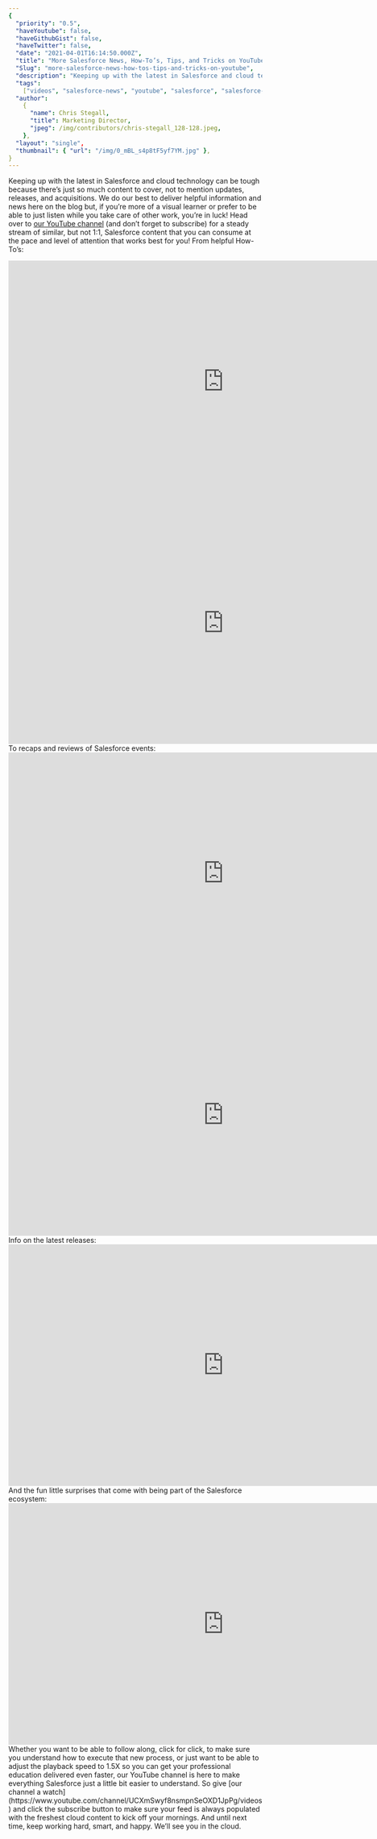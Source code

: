 ```yaml
---
{
  "priority": "0.5",
  "haveYoutube": false,
  "haveGithubGist": false,
  "haveTwitter": false,
  "date": "2021-04-01T16:14:50.000Z",
  "title": "More Salesforce News, How-To’s, Tips, and Tricks on YouTube",
  "Slug": "more-salesforce-news-how-tos-tips-and-tricks-on-youtube",
  "description": "Keeping up with the latest in Salesforce and cloud technology can be tough because there’s just so much content to cover, not to mention updates, releases, and acquisitions. We do our best to deliver helpful information and news here on the blog but, if you’re more of a visual learner or prefer to be able to just listen while you take care of other work, you’re in luck!.",
  "tags":
    ["videos", "salesforce-news", "youtube", "salesforce", "salesforce-videos"],
  "author":
    {
      "name": Chris Stegall,
      "title": Marketing Director,
      "jpeg": /img/contributors/chris-stegall_128-128.jpeg,
    },
  "layout": "single",
  "thumbnail": { "url": "/img/0_mBL_s4p8tF5yf7YM.jpg" },
}
---
```


Keeping up with the latest in Salesforce and cloud technology can be tough because there’s just so much content to cover, not to mention updates, releases, and acquisitions. We do our best to deliver helpful information and news here on the blog but, if you’re more of a visual learner or prefer to be able to just listen while you take care of other work, you’re in luck!
Head over to [our YouTube channel](https://www.youtube.com/channel/UCXmSwyf8nsmpnSeOXD1JpPg/videos) (and don’t forget to subscribe) for a steady stream of similar, but not 1:1, Salesforce content that you can consume at the pace and level of attention that works best for you!
From helpful How-To’s:

<iframe src="https://cdn.embedly.com/widgets/media.html?src=https%3A%2F%2Fwww.youtube.com%2Fembed%2FZqlY3RKtPDs%3Ffeature%3Doembed&amp;display_name=YouTube&amp;url=https%3A%2F%2Fwww.youtube.com%2Fwatch%3Fv%3DZqlY3RKtPDs&amp;image=https%3A%2F%2Fi.ytimg.com%2Fvi%2FZqlY3RKtPDs%2Fhqdefault.jpg&amp;key=a19fcc184b9711e1b4764040d3dc5c07&amp;type=text%2Fhtml&amp;schema=youtube" width="854" height="480" frameborder="0" scrolling="no">[https://medium.com/media/5c207aeb4dc8a66c2e72fbb48c1075b8/href](https://medium.com/media/5c207aeb4dc8a66c2e72fbb48c1075b8/href)</iframe><iframe src="https://cdn.embedly.com/widgets/media.html?src=https%3A%2F%2Fwww.youtube.com%2Fembed%2FJ_TeZd9Wb2c%3Ffeature%3Doembed&amp;display_name=YouTube&amp;url=https%3A%2F%2Fwww.youtube.com%2Fwatch%3Fv%3DJ_TeZd9Wb2c&amp;image=https%3A%2F%2Fi.ytimg.com%2Fvi%2FJ_TeZd9Wb2c%2Fhqdefault.jpg&amp;key=a19fcc184b9711e1b4764040d3dc5c07&amp;type=text%2Fhtml&amp;schema=youtube" width="854" height="480" frameborder="0" scrolling="no">[https://medium.com/media/7f9f147afc0f30481b238bf7fdf30a4e/href](https://medium.com/media/7f9f147afc0f30481b238bf7fdf30a4e/href)</iframe>To recaps and reviews of Salesforce events:
<iframe src="https://cdn.embedly.com/widgets/media.html?src=https%3A%2F%2Fwww.youtube.com%2Fembed%2FWXdKsh3wQIc%3Ffeature%3Doembed&amp;display_name=YouTube&amp;url=https%3A%2F%2Fwww.youtube.com%2Fwatch%3Fv%3DWXdKsh3wQIc&amp;image=https%3A%2F%2Fi.ytimg.com%2Fvi%2FWXdKsh3wQIc%2Fhqdefault.jpg&amp;key=a19fcc184b9711e1b4764040d3dc5c07&amp;type=text%2Fhtml&amp;schema=youtube" width="854" height="480" frameborder="0" scrolling="no">[https://medium.com/media/1286b603e4131cd6dd3a028273cf5d88/href](https://medium.com/media/1286b603e4131cd6dd3a028273cf5d88/href)</iframe><iframe src="https://cdn.embedly.com/widgets/media.html?src=https%3A%2F%2Fwww.youtube.com%2Fembed%2Fm5zO_Mk3W1U%3Ffeature%3Doembed&amp;display_name=YouTube&amp;url=https%3A%2F%2Fwww.youtube.com%2Fwatch%3Fv%3Dm5zO_Mk3W1U&amp;image=https%3A%2F%2Fi.ytimg.com%2Fvi%2Fm5zO_Mk3W1U%2Fhqdefault.jpg&amp;key=a19fcc184b9711e1b4764040d3dc5c07&amp;type=text%2Fhtml&amp;schema=youtube" width="854" height="480" frameborder="0" scrolling="no">[https://medium.com/media/0000f318adedbfeefeec36f0d5d8bd24/href](https://medium.com/media/0000f318adedbfeefeec36f0d5d8bd24/href)</iframe>Info on the latest releases:
<iframe src="https://cdn.embedly.com/widgets/media.html?src=https%3A%2F%2Fwww.youtube.com%2Fembed%2F_fvvgAcWgkE%3Ffeature%3Doembed&amp;display_name=YouTube&amp;url=https%3A%2F%2Fwww.youtube.com%2Fwatch%3Fv%3D_fvvgAcWgkE&amp;image=https%3A%2F%2Fi.ytimg.com%2Fvi%2F_fvvgAcWgkE%2Fhqdefault.jpg&amp;key=a19fcc184b9711e1b4764040d3dc5c07&amp;type=text%2Fhtml&amp;schema=youtube" width="854" height="480" frameborder="0" scrolling="no">[https://medium.com/media/53b9bbcd388dda92312b13aa72769756/href](https://medium.com/media/53b9bbcd388dda92312b13aa72769756/href)</iframe>And the fun little surprises that come with being part of the Salesforce ecosystem:
<iframe src="https://cdn.embedly.com/widgets/media.html?src=https%3A%2F%2Fwww.youtube.com%2Fembed%2FgRXicSDbAdo%3Ffeature%3Doembed&amp;display_name=YouTube&amp;url=https%3A%2F%2Fwww.youtube.com%2Fwatch%3Fv%3DgRXicSDbAdo&amp;image=https%3A%2F%2Fi.ytimg.com%2Fvi%2FgRXicSDbAdo%2Fhqdefault.jpg&amp;key=a19fcc184b9711e1b4764040d3dc5c07&amp;type=text%2Fhtml&amp;schema=youtube" width="854" height="480" frameborder="0" scrolling="no">[https://medium.com/media/537a104cba51c14630d949601c3f14d8/href](https://medium.com/media/537a104cba51c14630d949601c3f14d8/href)</iframe>Whether you want to be able to follow along, click for click, to make sure you understand how to execute that new process, or just want to be able to adjust the playback speed to 1.5X so you can get your professional education delivered even faster, our YouTube channel is here to make everything Salesforce just a little bit easier to understand.
So give [our channel a watch](https://www.youtube.com/channel/UCXmSwyf8nsmpnSeOXD1JpPg/videos) and click the subscribe button to make sure your feed is always populated with the freshest cloud content to kick off your mornings.
And until next time, keep working hard, smart, and happy. We’ll see you in the cloud.
